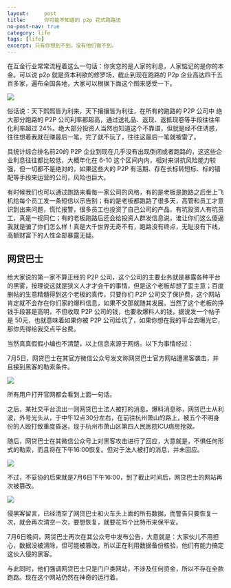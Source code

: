 ```yaml
---
layout:     post
title:      你可能不知道的 p2p 花式跑路法
no-post-nav: true
category: life
tags: [life]
excerpt: 只有你想到不到，没有他们做不到。
---
```


在互金行业常常流程着这么一句话：你贪恋的是人家的利息，人家惦记的是你的本金。可以说 p2p 就是资本利欲的修罗场，截止到现在跑路的 P2p 企业高达四千五百多家，遍布全国各地，大家可以根据下面这个图来感受一下。

![](https://www.mooooc.com/assets/images/2018/life/p2p_run.jpeg)

俗话说：天下熙熙皆为利来，天下攘攘皆为利往，在所有的跑路的 P2P 公司中 绝大部分跑路的 P2P 公司利率都超高，通过送礼品、返现、返抵现卷等手段往往年化利率超过 24%。绝大部分投资人当然也知道这个不靠谱，但就是经不住诱惑，往往想着我就在赚最后一笔，完了就不玩了，往往这最后一笔就被雷了。

具统计综合排名前20的 P2P 企业到现在几乎没有出现倒闭或者跑路的，这这些企业利息往往都比较低，大概年化在 6-10 这个区间内内，相对来讲抗风险能力较强，但一切都不是绝对的，如果这些大的 P2P 有活期、存在长标转短标、标的错配等手段来运营的公司，风险也巨大。

有时候我们也可以通过跑路来看每一家公司的风格，有的是老板是跑路之后坐上飞机给每个员工发一条短信以示告别；有的是老板都跑路了很多天，高管和员工才意识到出来问题，慌忙报警，很多员工也投资了自己公司的产品，有坑投资人有坑员工，真是一视同仁；有的老板跑路后还会给投资人群发信息说，谁让你们这么傻逼我就是骗了你们怎么样！真是大千世界无奇不有，跑路没有终点，无耻没有下线，高额财富下的人性全部暴露无疑。

## 网贷巴士

给大家说的第一家不算正经的 P2P 公司，这个公司的主要业务就是暴露各种平台的黑雾，按理说这就是狭义人才才会干的事情，但是这个老板却想了歪主意；百度删帖的生意精髓得到这个老板的真传，只要你们 P2P 公司交了保护费，这个网站肯定就不会存在你们家的爆料信息，如果不交那就随其发展。当然了这个老板的挣钱手段甚是高明，不但收取 P2P 公司的钱，也要收爆料人的钱，据说发一个帖子是 50元，也就意味着如果你被 P2P 公司给坑了，如果你想在我的平台去曝光它，那你先得给我交点平台费。

当然真真假假小编也不清楚，以上信息来源于网络。以下为事情经过：

7月5日，网贷巴士在其官方微信公众号发文称网贷巴士官方网站遭黑客袭击，并且接到黑客的勒索条件。

![](https://www.mooooc.com/assets/images/2018/life/bus.jpg)

所有用户打开官网都会看到上面一句话。

之后，某社交平台流出一则网贷巴士法人被打的消息。爆料消息称，网贷巴士从利波，外号光头从，于中午12点30分左右，在前往杭州萧山的路上，被五个不明身份的人殴打致重度昏迷，现于杭州市萧山区第四人民医院ICU病房抢救。

随后，网贷巴士在其微信公众号上对黑客攻击进行了回应，大意就是，不惧任何形式的勒索，而且将在下午16:00恢复。但对于法人被打的消息，并未回应。

![](https://www.mooooc.com/assets/images/2018/life/huiying.jpg)

不过，不妥协的后果就是7月6日下午16:00，到了截止时间后，网贷巴士的网站再次被篡改。

![](https://www.mooooc.com/assets/images/2018/life/hhaosi.jpg)

侵黑客留言，已经清空了网贷巴士和火车头上面的所有数据，而警告只要恢复一次，就会再次清空一次，要想恢复，就要花15个比特币来保平安。

7月6日晚间，网贷巴士再次在其公众号中发布公告，大意就是：大家伙儿不用担心，数据没被清除，但可能被篡改，所以正在利用数据备份核验，他们有能力搞定这伙入侵的黑客。

与此同时，他们强调网贷巴士只是门户类网站，不涉及任何资金，所以不存在全款跑路。现在这个网站仍然在神奇的运行着。



